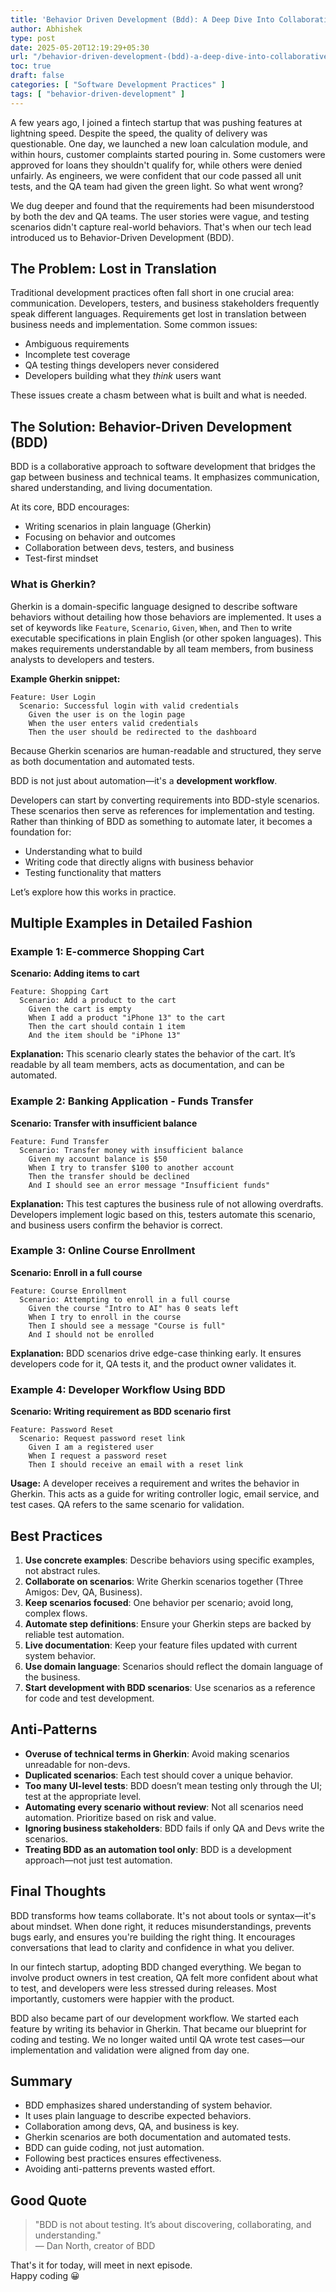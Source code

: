 ```yaml
---
title: 'Behavior Driven Development (Bdd): A Deep Dive Into Collaborative Software Design'
author: Abhishek
type: post
date: 2025-05-20T12:19:29+05:30
url: "/behavior-driven-development-(bdd)-a-deep-dive-into-collaborative-software-design/"
toc: true
draft: false
categories: [ "Software Development Practices" ]
tags: [ "behavior-driven-development" ]
---
```


A few years ago, I joined a fintech startup that was pushing features at lightning speed. Despite the speed, the quality
of delivery was questionable. One day, we launched a new loan calculation module, and within hours, customer complaints
started pouring in. Some customers were approved for loans they shouldn't qualify for, while others were denied
unfairly. As engineers, we were confident that our code passed all unit tests, and the QA team had given the green
light. So what went wrong?

We dug deeper and found that the requirements had been misunderstood by both the dev and QA teams. The user stories were
vague, and testing scenarios didn't capture real-world behaviors. That's when our tech lead introduced us to
Behavior-Driven Development (BDD).

## The Problem: Lost in Translation

Traditional development practices often fall short in one crucial area: communication. Developers, testers, and business
stakeholders frequently speak different languages. Requirements get lost in translation between business needs and
implementation. Some common issues:

* Ambiguous requirements
* Incomplete test coverage
* QA testing things developers never considered
* Developers building what they *think* users want

These issues create a chasm between what is built and what is needed.

## The Solution: Behavior-Driven Development (BDD)

BDD is a collaborative approach to software development that bridges the gap between business and technical teams. It
emphasizes communication, shared understanding, and living documentation.

At its core, BDD encourages:

* Writing scenarios in plain language (Gherkin)
* Focusing on behavior and outcomes
* Collaboration between devs, testers, and business
* Test-first mindset

### What is Gherkin?

Gherkin is a domain-specific language designed to describe software behaviors without detailing how those behaviors are
implemented. It uses a set of keywords like `Feature`, `Scenario`, `Given`, `When`, and `Then` to write executable
specifications in plain English (or other spoken languages). This makes requirements understandable by all team members,
from business analysts to developers and testers.

**Example Gherkin snippet:**

```gherkin
Feature: User Login
  Scenario: Successful login with valid credentials
    Given the user is on the login page
    When the user enters valid credentials
    Then the user should be redirected to the dashboard
```

Because Gherkin scenarios are human-readable and structured, they serve as both documentation and automated tests.

BDD is not just about automation—it's a **development workflow**.

Developers can start by converting requirements into BDD-style scenarios. These scenarios then serve as references for
implementation and testing. Rather than thinking of BDD as something to automate later, it becomes a foundation for:

* Understanding what to build
* Writing code that directly aligns with business behavior
* Testing functionality that matters

Let’s explore how this works in practice.

## Multiple Examples in Detailed Fashion

### Example 1: E-commerce Shopping Cart

**Scenario: Adding items to cart**

```gherkin
Feature: Shopping Cart
  Scenario: Add a product to the cart
    Given the cart is empty
    When I add a product "iPhone 13" to the cart
    Then the cart should contain 1 item
    And the item should be "iPhone 13"
```

**Explanation:**
This scenario clearly states the behavior of the cart. It’s readable by all team members, acts as documentation, and can
be automated.

### Example 2: Banking Application - Funds Transfer

**Scenario: Transfer with insufficient balance**

```gherkin
Feature: Fund Transfer
  Scenario: Transfer money with insufficient balance
    Given my account balance is $50
    When I try to transfer $100 to another account
    Then the transfer should be declined
    And I should see an error message "Insufficient funds"
```

**Explanation:**
This test captures the business rule of not allowing overdrafts. Developers implement logic based on this, testers
automate this scenario, and business users confirm the behavior is correct.

### Example 3: Online Course Enrollment

**Scenario: Enroll in a full course**

```gherkin
Feature: Course Enrollment
  Scenario: Attempting to enroll in a full course
    Given the course "Intro to AI" has 0 seats left
    When I try to enroll in the course
    Then I should see a message "Course is full"
    And I should not be enrolled
```

**Explanation:**
BDD scenarios drive edge-case thinking early. It ensures developers code for it, QA tests it, and the product owner
validates it.

### Example 4: Developer Workflow Using BDD

**Scenario: Writing requirement as BDD scenario first**

```gherkin
Feature: Password Reset
  Scenario: Request password reset link
    Given I am a registered user
    When I request a password reset
    Then I should receive an email with a reset link
```

**Usage:**
A developer receives a requirement and writes the behavior in Gherkin. This acts as a guide for writing controller
logic, email service, and test cases. QA refers to the same scenario for validation.

## Best Practices

1. **Use concrete examples**: Describe behaviors using specific examples, not abstract rules.
2. **Collaborate on scenarios**: Write Gherkin scenarios together (Three Amigos: Dev, QA, Business).
3. **Keep scenarios focused**: One behavior per scenario; avoid long, complex flows.
4. **Automate step definitions**: Ensure your Gherkin steps are backed by reliable test automation.
5. **Live documentation**: Keep your feature files updated with current system behavior.
6. **Use domain language**: Scenarios should reflect the domain language of the business.
7. **Start development with BDD scenarios**: Use scenarios as a reference for code and test development.

## Anti-Patterns

* **Overuse of technical terms in Gherkin**: Avoid making scenarios unreadable for non-devs.
* **Duplicated scenarios**: Each test should cover a unique behavior.
* **Too many UI-level tests**: BDD doesn’t mean testing only through the UI; test at the appropriate level.
* **Automating every scenario without review**: Not all scenarios need automation. Prioritize based on risk and value.
* **Ignoring business stakeholders**: BDD fails if only QA and Devs write the scenarios.
* **Treating BDD as an automation tool only**: BDD is a development approach—not just test automation.

## Final Thoughts

BDD transforms how teams collaborate. It's not about tools or syntax—it's about mindset. When done right, it reduces
misunderstandings, prevents bugs early, and ensures you're building the right thing. It encourages conversations that
lead to clarity and confidence in what you deliver.

In our fintech startup, adopting BDD changed everything. We began to involve product owners in test creation, QA felt
more confident about what to test, and developers were less stressed during releases. Most importantly, customers were
happier with the product.

BDD also became part of our development workflow. We started each feature by writing its behavior in Gherkin. That
became our blueprint for coding and testing. We no longer waited until QA wrote test cases—our implementation and
validation were aligned from day one.

## Summary

* BDD emphasizes shared understanding of system behavior.
* It uses plain language to describe expected behaviors.
* Collaboration among devs, QA, and business is key.
* Gherkin scenarios are both documentation and automated tests.
* BDD can guide coding, not just automation.
* Following best practices ensures effectiveness.
* Avoiding anti-patterns prevents wasted effort.

## Good Quote

> "BDD is not about testing. It’s about discovering, collaborating, and understanding."  
> — Dan North, creator of BDD

That's it for today, will meet in next episode.  
Happy coding :grinning: